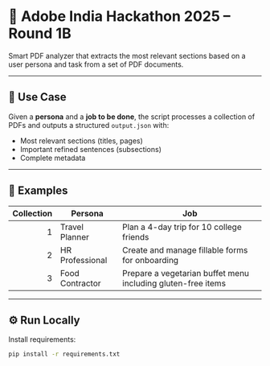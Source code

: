 # 🚀 Adobe India Hackathon 2025 – Round 1B

Smart PDF analyzer that extracts the most relevant sections based on a user persona and task from a set of PDF documents.

---

## 📌 Use Case

Given a **persona** and a **job to be done**, the script processes a collection of PDFs and outputs a structured `output.json` with:
- Most relevant sections (titles, pages)
- Important refined sentences (subsections)
- Complete metadata

---

## 🧠 Examples

| Collection | Persona           | Job                                                                 |
|-----------:|-------------------|----------------------------------------------------------------------|
| 1          | Travel Planner     | Plan a 4-day trip for 10 college friends                            |
| 2          | HR Professional    | Create and manage fillable forms for onboarding                     |
| 3          | Food Contractor    | Prepare a vegetarian buffet menu including gluten-free items        |

---

## ⚙️ Run Locally

Install requirements:
```bash
pip install -r requirements.txt
